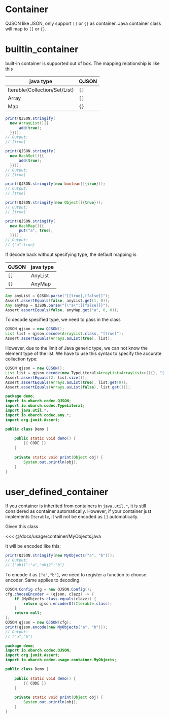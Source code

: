# Container

QJSON like JSON, only support `[]` or `{}` as container. 
Java container class will map to `[]` or `{}`.

# builtin_container

built-in container is supported out of box. The mapping relationship is like this

| java type | QJSON |
| ---   | --- |
| Iterable(Collection/Set/List) | `[]` |
| Array | `[]` |
| Map  | `{}` |

```java
print(QJSON.stringify(
  new ArrayList(){{ 
      add(true); 
  }}));
// Output:
// [true]
```

```java
print(QJSON.stringify(
  new HashSet(){{ 
      add(true);
  }}));
// Output:
// [true]
```

```java
print(QJSON.stringify(new boolean[]{true}));
// Output:
// [true]
```

```java
print(QJSON.stringify(new Object[]{true}));
// Output:
// [true]
```

```java
print(QJSON.stringify(
  new HashMap(){{ 
      put("a", true); 
  }}));
// Output:
// {"a":true}
```

If decode back without specifying type, the default mapping is 

| QJSON | java type |
| --- | --- |
| `[]` | AnyList |
| `{}` | AnyMap |

```java
Any anyList = QJSON.parse("[[true],[false]]");
Assert.assertEquals(false, anyList.get(1, 0));
Any anyMap = QJSON.parse("{\"a\":[[false]]}");
Assert.assertEquals(false, anyMap.get("a", 0, 0));
```

To decode specified type, we need to pass in the class


```java
QJSON qjson = new QJSON();
List list = qjson.decode(ArrayList.class, "[true]");
Assert.assertEquals(Arrays.asList(true), list);
```

However, due to the limit of Java generic type, we can not know the element type of the list.
We have to use this syntax to specify the accurate collection type:

```java
QJSON qjson = new QJSON();
List list = qjson.decode(new TypeLiteral<ArrayList<ArrayList>>(){}, "[[true],[false]]");
Assert.assertEquals(2, list.size());
Assert.assertEquals(Arrays.asList(true), list.get(0));
Assert.assertEquals(Arrays.asList(false), list.get(1));
```

<hide>

```java
package demo;
import io.obarch.codec.QJSON;
import io.obarch.codec.TypeLiteral;
import java.util.*;
import io.obarch.codec.any.*;
import org.junit.Assert;

public class Demo {
    
    public static void demo() {
        {{ CODE }}
    }
    
    private static void print(Object obj) {
        System.out.println(obj);
    }
}
```

</hide>

# user_defined_container

If you container is inherited from containers in `java.util.*`, it is still considered as container automatically.
However, if your container just implements `Iterable`, it will not be encoded as `[]` automatically.

Given this class

<<< @/docs/usage/container/MyObjects.java


It will be encoded like this:

```java
print(QJSON.stringify(new MyObjects("a", "b")));
// Output:
// {"obj1":"a","obj2":"b"}
```

To encode it as `["a","b"]`, we need to register a function to choose encoder.
Same applies to decoding.

```java
QJSON.Config cfg = new QJSON.Config();
cfg.chooseEncoder = (qjson, clazz) -> {
    if (MyObjects.class.equals(clazz)) {
        return qjson.encoderOf(Iterable.class);
    }
    return null;
};
QJSON qjson = new QJSON(cfg);
print(qjson.encode(new MyObjects("a", "b")));
// Output:
// ["a","b"]
```

<hide>

```java
package demo;
import io.obarch.codec.QJSON;
import org.junit.Assert;
import io.obarch.codec.usage.container.MyObjects;

public class Demo {
    
    public static void demo() {
        {{ CODE }}
    }
    
    private static void print(Object obj) {
        System.out.println(obj);
    }
}
```

</hide>
